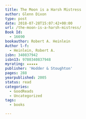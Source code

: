 ```yaml
---
title: The Moon is a Harsh Mistress
author: Glenn Dixon
type: post
date: 2018-07-28T15:07:42+00:00
url: /the-moon-is-a-harsh-mistress/
Book Id:
  - 16690
bookauthor: Robert A. Heinlein
Author l-f:
  - Heinlein, Robert A.
isbn: 340837942
isbn13: 9780340837948
myrating: ★★★★★
publisher: 'Hodder & Stoughton'
pages: 288
yearpublished: 2005
status: read
categories:
  - GoodReads
  - Uncategorized
tags:
  - books

---
```

